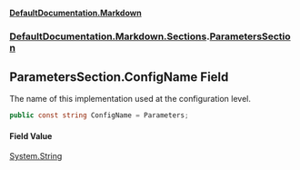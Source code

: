 #### [DefaultDocumentation.Markdown](index.md 'index')
### [DefaultDocumentation.Markdown.Sections](index.md#DefaultDocumentation.Markdown.Sections 'DefaultDocumentation.Markdown.Sections').[ParametersSection](ParametersSection.md 'DefaultDocumentation.Markdown.Sections.ParametersSection')

## ParametersSection.ConfigName Field

The name of this implementation used at the configuration level.

```csharp
public const string ConfigName = Parameters;
```

#### Field Value
[System.String](https://docs.microsoft.com/en-us/dotnet/api/System.String 'System.String')